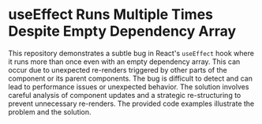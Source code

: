 # useEffect Runs Multiple Times Despite Empty Dependency Array

This repository demonstrates a subtle bug in React's `useEffect` hook where it runs more than once even with an empty dependency array. This can occur due to unexpected re-renders triggered by other parts of the component or its parent components. The bug is difficult to detect and can lead to performance issues or unexpected behavior. The solution involves careful analysis of component updates and a strategic re-structuring to prevent unnecessary re-renders. The provided code examples illustrate the problem and the solution.